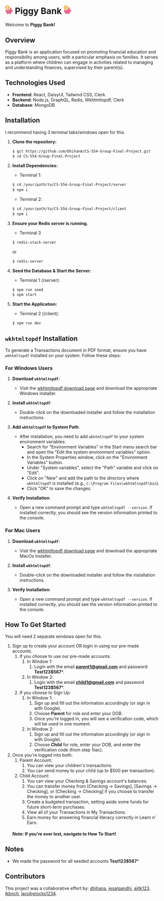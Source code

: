 # <img src='https://github.com/dhihana/CS-554-Group-Final-Project/blob/main/client/src/assets/piggyBankIconColored.png?raw=true' width=25> Piggy Bank <img src='https://github.com/dhihana/CS-554-Group-Final-Project/blob/main/client/src/assets/piggyBankIconColored.png?raw=true' width=25>

Welcome to **Piggy Bank!**

## Overview

Piggy Bank is an application focused on promoting financial education and responsibility among users, with a particular emphasis on families. It serves as a platform where children can engage in activities related to managing and understanding finances, supervised by their parent(s).

## Technologies Used

- **Frontend**: React, DaisyUI, Tailwind CSS, Clerk
- **Backend**: Node.js, GraphQL, Redis, Wkhtmltopdf, Clerk
- **Database**: MongoDB

## Installation
I recommend having 3 terminal tabs/windows open for this.
1. **Clone the repository:**
   ```bash
   $ git https://github.com/DhihanA/CS-554-Group-Final-Project.git
   $ cd CS-554-Group-Final-Project
   ```

2. **Install Dependencies:**
    - Terminal 1:
   ```bash
   $ cd /your/path/to/CS-554-Group-Final-Project/server
   $ npm i
   ```
   
   - Terminal 2:
   ```bash
   $ cd /your/path/to/CS-554-Group-Final-Project/client
   $ npm i
   ```
3. **Ensure your Redis server is running.**
   - Terminal 3
   ```bash
   $ redis-stack-server
   ```
   or
   ```bash
   $ redis-server
   ```

4. **Seed the Database & Start the Server:**
    - Terminal 1 (/server):
   ```bash
   $ npm run seed
   $ npm start
   ```

5. **Start the Application:**
    - Terminal 2 (/client):
   ```bash
   $ npm run dev
   ```

## `wkhtmltopdf` Installation

To generate a Transactions document in PDF format, ensure you have `wkhtmltopdf` installed on your system. Follow these steps:

### For Windows Users

1. **Download `wkhtmltopdf`**:
   - Visit the [wkhtmltopdf download page](https://wkhtmltopdf.org/downloads.html) and download the appropriate Windows installer.
   
2. **Install `wkhtmltopdf`**:
   - Double-click on the downloaded installer and follow the installation instructions.
   
3. **Add `wkhtmltopdf` to System Path**:
   - After installation, you need to add `wkhtmltopdf` to your system environment variables:
     - Search for "Environment Variables" in the Start menu search bar and open the "Edit the system environment variables" option.
     - In the System Properties window, click on the "Environment Variables" button.
     - Under "System variables", select the "Path" variable and click on "Edit".
     - Click on "New" and add the path to the directory where `wkhtmltopdf` is installed (e.g., `C:\Program Files\wkhtmltopdf\bin`).
     - Click "OK" to save the changes.

4. **Verify Installation**:
   - Open a new command prompt and type `wkhtmltopdf --version`. If installed correctly, you should see the version information printed to the console.

### For Mac Users

1. **Download `wkhtmltopdf`**:
   - Visit the [wkhtmltopdf download page](https://wkhtmltopdf.org/downloads.html) and download the appropriate MacOs installer.
   
2. **Install `wkhtmltopdf`**:
   - Double-click on the downloaded installer and follow the installation instructions.

3. **Verify Installation**:
   - Open a new command prompt and type `wkhtmltopdf --version`. If installed correctly, you should see the version information printed to the console.

## How To Get Started
You will need 2 separate windows open for this.

1. Sign up to create your account OR login in using our pre-made accounts.
    1. If you choose to use our pre-made accounts:
        1. In Window 1:
            1. Login with the email **parent1@gmail.com** and password **Test123$567***.
        2. In Window 2:
            1. Login with the email **child1@gmail.com** and password **Test123$567***.
    2. If you choose to Sign Up:
        1. In Window 1:
            1. Sign up and fill out the information accordingly (or sign in with Google).
            2. Choose **Parent** for role and enter your DOB. 
            3. Once you're logged in, you will see a verification code, which will be used in one moment.
        2. In Window 2:
            1. Sign up and fill out the information accordingly (or sign in with Google).
            2. Choose **Child** for role, enter your DOB, and enter the verification code (from step 1iiac). 
2. Once you're logged into both:
    1. Parent Account:
        1. You can view your children's transactions.
        2. You can send money to your child (up to $500 per transaction).
    2. Child Account:
        1. You can view your Checking & Savings account's balances.
        2. You can transfer money from [Checking -> Savings], [Savings -> Checking], or [Checking -> Checking] if you choose to transfer the money to another user.
        3. Create a budgeted transaction, setting aside some funds for future short-term purchases.
        4. View all of your Transactions in My Transactions.
        5. Earn money for answering financial literacy correctly in Learn n' Earn.
    #### Note: If you're ever lost, navigate to How To Start!

## Notes
- We made the password for all seeded accounts **Test123$567***


## Contributors
This project was a collaborative effort by: 
<a href="https://github.com/dhihana">dhihana</a>,
<a href="https://github.com/jesalgandhi">jesalgandhi</a>,
<a href="https://github.com/ajitk123">ajitk123</a>,
<a href="https://github.com/lkbnch">lkbnch</a>,
<a href="https://github.com/jacobgrocks1234">jacobgrocks1234</a>.
